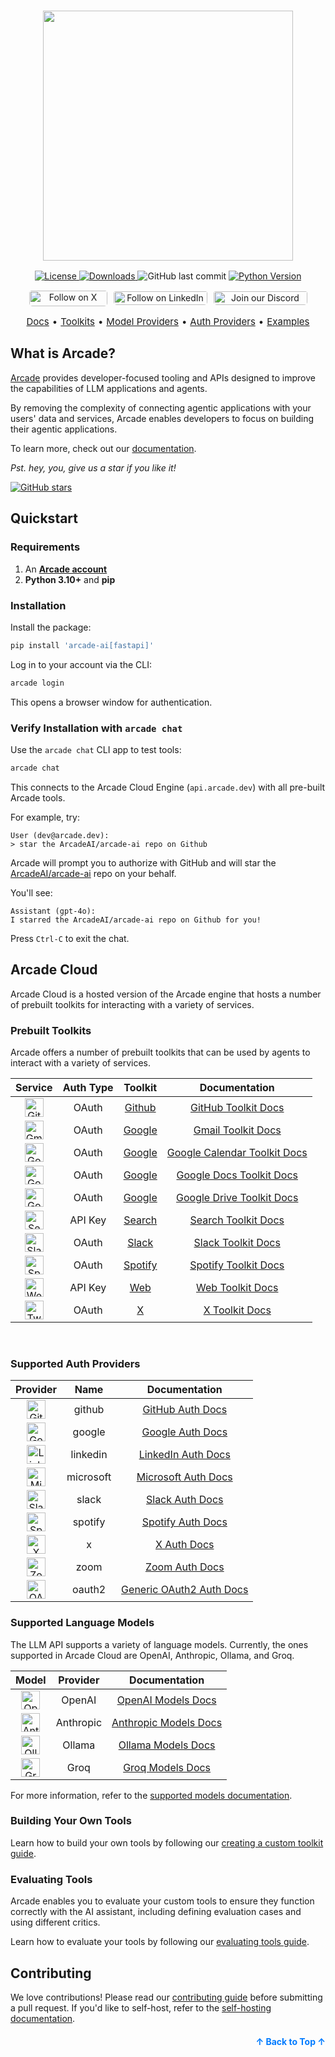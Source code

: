 <h3 align="center">
  <a name="readme-top"></a>
  <img
    src="https://docs.arcade.dev/images/logo/arcade-ai-logo.png"
    style="width: 400px;"
  >
</h3>
<div align="center">
    <a href="https://github.com/arcadeai/arcade-ai/blob/main/LICENSE">
  <img src="https://img.shields.io/badge/License-MIT-yellow.svg" alt="License">
</a>
    <a href="https://pepy.tech/project/arcade-ai">
  <img src="https://static.pepy.tech/badge/arcade-ai" alt="Downloads">
</a>
  <img src="https://img.shields.io/github/last-commit/ArcadeAI/arcade-ai" alt="GitHub last commit">
</a>
<a href="https://img.shields.io/pypi/pyversions/arcade-ai">
  <img src="https://img.shields.io/pypi/pyversions/arcade-ai" alt="Python Version">
</a>
</div>
<div>
  <p align="center" style="display: flex; justify-content: center; gap: 10px;">
    <a href="https://x.com/TryArcade">
      <img src="https://img.shields.io/badge/Follow%20on%20X-000000?style=for-the-badge&logo=x&logoColor=white" alt="Follow on X" style="width: 125px;height: 25px; padding-top: .8px; border-radius: 5px;" />
    </a>
    <a href="https://www.linkedin.com/company/arcade-ai" >
      <img src="https://img.shields.io/badge/Follow%20on%20LinkedIn-0077B5?style=for-the-badge&logo=linkedin&logoColor=white" alt="Follow on LinkedIn" style="width: 150px; padding-top: 1.5px;height: 22px; border-radius: 5px;" />
    </a>
    <a href="https://discord.com/invite/GUZEMpEZ9p">
      <img src="https://img.shields.io/badge/Join%20our%20Discord-5865F2?style=for-the-badge&logo=discord&logoColor=white" alt="Join our Discord" style="width: 150px; padding-top: 1.5px; height: 22px; border-radius: 5px;" />
    </a>
  </p>
</div>

<p align="center" style="display: flex; justify-content: center; gap: 5px; font-size: 15px;">
    <a href="https://docs.arcade.dev/home" target="_blank">Docs</a> •
    <a href="https://docs.arcade.dev/toolkits" target="_blank">Toolkits</a> •
    <a href="https://docs.arcade.dev/supported-models" target="_blank">Model Providers</a> •
    <a href="https://docs.arcade.dev/auth-providers" target="_blank">Auth Providers</a> •
    <a href="https://github.com/ArcadeAI/arcade-ai/tree/main/examples" target="_blank">Examples</a>

## What is Arcade?

[Arcade](https://arcade.dev?ref=github) provides developer-focused tooling and APIs designed to improve the capabilities of LLM applications and agents.

By removing the complexity of connecting agentic applications with your users' data and services, Arcade enables developers to focus on building their agentic applications.

To learn more, check out our [documentation](https://docs.arcade.dev/home).

_Pst. hey, you, give us a star if you like it!_

<a href="https://github.com/ArcadeAI/arcade-ai">
  <img src="https://img.shields.io/github/stars/ArcadeAI/arcade-ai.svg?style=social&label=Star&maxAge=2592000" alt="GitHub stars">
</a>

## Quickstart

### Requirements

1. An **[Arcade account]([https://arcade-ai.typeform.com/early-access](https://account.arcade.dev/registerOrRedirect?return_to=https%3A%2F%2Fapi.arcade.dev%2Fdashboard&new_user_return_to=https%3A%2F%2Fapi.arcade.dev%2Fdashboard%2Fwelcome))**
2. **Python 3.10+** and **pip**

### Installation

Install the package:

```bash
pip install 'arcade-ai[fastapi]'
```

Log in to your account via the CLI:

```bash
arcade login
```

This opens a browser window for authentication.

### Verify Installation with `arcade chat`

Use the `arcade chat` CLI app to test tools:

```bash
arcade chat
```

This connects to the Arcade Cloud Engine (`api.arcade.dev`) with all pre-built Arcade tools.

For example, try:

```text
User (dev@arcade.dev):
> star the ArcadeAI/arcade-ai repo on Github
```

Arcade will prompt you to authorize with GitHub and will star the [ArcadeAI/arcade-ai](https://github.com/ArcadeAI/arcade-ai) repo on your behalf.

You'll see:

```text
Assistant (gpt-4o):
I starred the ArcadeAI/arcade-ai repo on Github for you!
```

Press `Ctrl-C` to exit the chat.

## Arcade Cloud

Arcade Cloud is a hosted version of the Arcade engine that hosts a number of prebuilt toolkits for interacting with a variety of services.

### Prebuilt Toolkits

Arcade offers a number of prebuilt toolkits that can be used by agents to interact with a variety of services.

<table>
  <thead>
    <tr>
      <th style="text-align: center;">Service</th>
      <th style="text-align: center;">Auth Type</th>
      <th style="text-align: center;">Toolkit</th>
      <th style="text-align: center;">Documentation</th>
    </tr>
  </thead>
  <tbody>
    <tr>
      <td style="text-align: center;"><img src="https://docs.arcade.dev/images/icons/github.png" alt="GitHub" width="30" /></td>
      <td style="text-align: center;">OAuth</td>
      <td style="text-align: center;"><a href="https://github.com/ArcadeAI/arcade-ai/tree/main/toolkits/github">Github</a></td>
      <td style="text-align: center;"><a href="https://docs.arcade.dev/toolkits/development/github/github">GitHub Toolkit Docs</a></td>
    </tr>
    <tr>
      <td style="text-align: center;"><img src="https://docs.arcade.dev/images/icons/gmail.png" alt="Gmail" width="30" /></td>
      <td style="text-align: center;">OAuth</td>
      <td style="text-align: center;"><a href="https://github.com/ArcadeAI/arcade-ai/tree/main/toolkits/google/arcade_google/tools/gmail">Google</a></td>
      <td style="text-align: center;"><a href="https://docs.arcade.dev/toolkits/productivity/google/gmail">Gmail Toolkit Docs</a></td>
    </tr>
    <tr>
      <td style="text-align: center;"><img src="https://docs.arcade.dev/images/icons/google_calendar.png" alt="Google Calendar" width="30" /></td>
      <td style="text-align: center;">OAuth</td>
      <td style="text-align: center;"><a href="https://github.com/ArcadeAI/arcade-ai/tree/main/toolkits/google/arcade_google/tools/calendar">Google</a></td>
      <td style="text-align: center;"><a href="https://docs.arcade.dev/toolkits/productivity/google/calendar">Google Calendar Toolkit Docs</a></td>
    </tr>
    <tr>
      <td style="text-align: center;"><img src="https://docs.arcade.dev/images/icons/google_docs.png" alt="Google Docs" width="30" /></td>
      <td style="text-align: center;">OAuth</td>
      <td style="text-align: center;"><a href="https://github.com/ArcadeAI/arcade-ai/tree/main/toolkits/google/arcade_google/tools/docs">Google</a></td>
      <td style="text-align: center;"><a href="https://docs.arcade.dev/toolkits/productivity/google/docs">Google Docs Toolkit Docs</a></td>
    </tr>
    <tr>
      <td style="text-align: center;"><img src="https://docs.arcade.dev/images/icons/google_drive.png" alt="Google Drive" width="30" /></td>
      <td style="text-align: center;">OAuth</td>
      <td style="text-align: center;"><a href="https://github.com/ArcadeAI/arcade-ai/tree/main/toolkits/google/arcade_google/tools/drive">Google</a></td>
      <td style="text-align: center;"><a href="https://docs.arcade.dev/toolkits/productivity/google/drive">Google Drive Toolkit Docs</a></td>
    </tr>
    <tr>
      <td style="text-align: center;"><img src="https://docs.arcade.dev/images/icons/serpapi.png" alt="Search" width="30" /></td>
      <td style="text-align: center;">API Key</td>
      <td style="text-align: center;"><a href="https://github.com/ArcadeAI/arcade-ai/tree/main/toolkits/search">Search</a></td>
      <td style="text-align: center;"><a href="https://docs.arcade.dev/toolkits/development/search">Search Toolkit Docs</a></td>
    </tr>
    <tr>
      <td style="text-align: center;"><img src="https://docs.arcade.dev/images/icons/slack.png" alt="Slack" width="30" /></td>
      <td style="text-align: center;">OAuth</td>
      <td style="text-align: center;"><a href="https://github.com/ArcadeAI/arcade-ai/tree/main/toolkits/slack">Slack</a></td>
      <td style="text-align: center;"><a href="https://docs.arcade.dev/toolkits/social-communication/slack">Slack Toolkit Docs</a></td>
    </tr>
    <tr>
      <td style="text-align: center;"><img src="https://docs.arcade.dev/images/icons/spotify.png" alt="Spotify" width="30" /></td>
      <td style="text-align: center;">OAuth</td>
      <td style="text-align: center;"><a href="https://github.com/ArcadeAI/arcade-ai/tree/main/toolkits/spotify">Spotify</a></td>
      <td style="text-align: center;"><a href="https://docs.arcade.dev/toolkits/entertainment/spotify">Spotify Toolkit Docs</a></td>
    </tr>
    <tr>
      <td style="text-align: center;"><img src="https://docs.arcade.dev/images/icons/web.png" alt="Web" width="30" /></td>
      <td style="text-align: center;">API Key</td>
      <td style="text-align: center;"><a href="https://github.com/ArcadeAI/arcade-ai/tree/main/toolkits/web">Web</a></td>
      <td style="text-align: center;"><a href="https://docs.arcade.dev/toolkits/development/web/web">Web Toolkit Docs</a></td>
    </tr>
    <tr>
      <td style="text-align: center;"><img src="https://docs.arcade.dev/images/icons/twitter.png" alt="Twitter" width="30" /></td>
      <td style="text-align: center;">OAuth</td>
      <td style="text-align: center;"><a href="https://github.com/ArcadeAI/arcade-ai/tree/main/toolkits/x">X</a></td>
      <td style="text-align: center;"><a href="https://docs.arcade.dev/toolkits/social-communication/x">X Toolkit Docs</a></td>
    </tr>
  </tbody>
</table>

<br>

### Supported Auth Providers

<table>
  <thead>
    <tr>
      <th style="text-align: center;">Provider</th>
      <th style="text-align: center;">Name</th>
      <th style="text-align: center;">Documentation</th>
    </tr>
  </thead>
  <tbody>
    <tr>
      <td style="text-align: center;"><img src="https://docs.arcade.dev/images/icons/github.png" alt="GitHub" width="30" /></td>
      <td style="text-align: center;">github</td>
      <td style="text-align: center;"><a href="https://docs.arcade.dev/home/auth-providers/github">GitHub Auth Docs</a></td>
    </tr>
    <tr>
      <td style="text-align: center;"><img src="https://docs.arcade.dev/images/icons/google.png" alt="Google" width="30" /></td>
      <td style="text-align: center;">google</td>
      <td style="text-align: center;"><a href="https://docs.arcade.dev/home/auth-providers/google">Google Auth Docs</a></td>
    </tr>
    <tr>
      <td style="text-align: center;"><img src="https://docs.arcade.dev/images/icons/linkedin.png" alt="LinkedIn" width="30" /></td>
      <td style="text-align: center;">linkedin</td>
      <td style="text-align: center;"><a href="https://docs.arcade.dev/home/auth-providers/linkedin">LinkedIn Auth Docs</a></td>
    </tr>
    <tr>
      <td style="text-align: center;"><img src="https://docs.arcade.dev/images/icons/msft.png" alt="Microsoft" width="30" /></td>
      <td style="text-align: center;">microsoft</td>
      <td style="text-align: center;"><a href="https://docs.arcade.dev/home/auth-providers/microsoft">Microsoft Auth Docs</a></td>
    </tr>
    <tr>
      <td style="text-align: center;"><img src="https://docs.arcade.dev/images/icons/slack.png" alt="Slack" width="30" /></td>
      <td style="text-align: center;">slack</td>
      <td style="text-align: center;"><a href="https://docs.arcade.dev/home/auth-providers/slack">Slack Auth Docs</a></td>
    </tr>
    <tr>
      <td style="text-align: center;"><img src="https://docs.arcade.dev/images/icons/spotify.png" alt="Spotify" width="30" /></td>
      <td style="text-align: center;">spotify</td>
      <td style="text-align: center;"><a href="https://docs.arcade.dev/home/auth-providers/spotify">Spotify Auth Docs</a></td>
    </tr>
    <tr>
      <td style="text-align: center;"><img src="https://docs.arcade.dev/images/icons/twitter.png" alt="X" width="30" /></td>
      <td style="text-align: center;">x</td>
      <td style="text-align: center;"><a href="https://docs.arcade.dev/home/auth-providers/x">X Auth Docs</a></td>
    </tr>
    <tr>
      <td style="text-align: center;"><img src="https://docs.arcade.dev/images/icons/zoom.png" alt="Zoom" width="30" /></td>
      <td style="text-align: center;">zoom</td>
      <td style="text-align: center;"><a href="https://docs.arcade.dev/home/auth-providers/zoom">Zoom Auth Docs</a></td>
    </tr>
    <tr>
      <td style="text-align: center;"><img src="https://docs.arcade.dev/images/icons/oauth2.png" alt="OAuth 2.0" width="30" /></td>
      <td style="text-align: center;">oauth2</td>
      <td style="text-align: center;"><a href="https://docs.arcade.dev/home/auth-providers/oauth2">Generic OAuth2 Auth Docs</a></td>
    </tr>
  </tbody>
</table>

### Supported Language Models

The LLM API supports a variety of language models. Currently, the ones supported in Arcade Cloud are OpenAI, Anthropic, Ollama, and Groq.

<table>
  <thead>
    <tr>
      <th style="text-align: center;">Model</th>
      <th style="text-align: center;">Provider</th>
      <th style="text-align: center;">Documentation</th>
    </tr>
  </thead>
  <tbody>
    <tr>
      <td style="text-align: center;">
        <img src="https://docs.arcade.dev/images/icons/openai.png" alt="OpenAI" width="30" height="30" />
      </td>
      <td style="text-align: center;">OpenAI</td>
      <td style="text-align: center;">
        <a href="https://docs.arcade.dev/home/supported-models/openai">OpenAI Models Docs</a>
      </td>
    </tr>
    <tr>
      <td style="text-align: center;">
        <img src="https://docs.arcade.dev/images/icons/anthropic.png" alt="Anthropic" width="30" height="30" />
      </td>
      <td style="text-align: center;">Anthropic</td>
      <td style="text-align: center;">
        <a href="https://docs.arcade.dev/home/supported-models/anthropic">Anthropic Models Docs</a>
      </td>
    </tr>
    <tr>
      <td style="text-align: center;">
        <img src="https://docs.arcade.dev/images/icons/ollama.png" alt="Ollama" width="30" height="30" />
      </td>
      <td style="text-align: center;">Ollama</td>
      <td style="text-align: center;">
        <a href="https://docs.arcade.dev/home/supported-models/ollama">Ollama Models Docs</a>
      </td>
    </tr>
    <tr>
      <td style="text-align: center;">
        <img src="https://docs.arcade.dev/images/icons/groq.png" alt="Groq" width="30" height="30" />
      </td>
      <td style="text-align: center;">Groq</td>
      <td style="text-align: center;">
        <a href="https://docs.arcade.dev/home/supported-models/groq">Groq Models Docs</a>
      </td>
    </tr>
  </tbody>
</table>

For more information, refer to the [supported models documentation](https://docs.arcade.dev/home/supported-models).

### Building Your Own Tools

Learn how to build your own tools by following our [creating a custom toolkit guide](https://docs.arcade.dev/home/build-tools/create-a-toolkit).

### Evaluating Tools

Arcade enables you to evaluate your custom tools to ensure they function correctly with the AI assistant, including defining evaluation cases and using different critics.

Learn how to evaluate your tools by following our [evaluating tools guide](https://docs.arcade.dev/home/evaluate-tools/create-an-evaluation-suite).

## Contributing

We love contributions! Please read our [contributing guide](CONTRIBUTING.md) before submitting a pull request. If you'd like to self-host, refer to the [self-hosting documentation](https://docs.arcade.dev/home/install/overview).

<p align="right" style="font-size: 14px; color: #555; margin-top: 20px;">
    <a href="#readme-top" style="text-decoration: none; color: #007bff; font-weight: bold;">
        ↑ Back to Top ↑
    </a>
</p>

